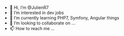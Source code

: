 - 👋 Hi, I’m @JulienR7
- 👀 I’m interested in dev jobs
- 🌱 I’m currently learning PHP7, Symfony, Angular things
- 💞️ I’m looking to collaborate on ...
- 📫 How to reach me ...

<!---
JulienR7/JulienR7 is a ✨ special ✨ repository because its `README.md` (this file) appears on your GitHub profile.
You can click the Preview link to take a look at your changes.
--->
